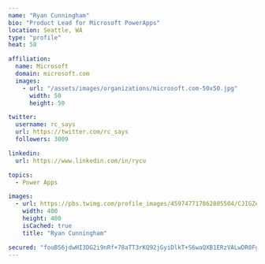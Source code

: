 ```yaml
---
name: "Ryan Cunningham"
bio: "Product Lead for Microsoft PowerApps"
location: Seattle, WA
type: "profile"
heat: 58

affiliation:
  name: Microsoft
  domain: microsoft.com
  images:
    - url: "/assets/images/organizations/microsoft.com-50x50.jpg"
      width: 50
      height: 50

twitter:
  username: rc_says
  url: https://twitter.com/rc_says
  followers: 3009

linkedin:
  url: https://www.linkedin.com/in/rycu

topics:
  - Power Apps

images:
  - url: https://pbs.twimg.com/profile_images/459747717862805504/CJIGZejd_400x400.png
    width: 400
    height: 400
    isCached: true
    title: "Ryan Cunningham"

secured: "fouBS6jdwHI3DG2i9nRf+78aTT3rKQ92jGyiDlkT+S6waQXB1ERzVALwDR0FguyCUWiSxFUsYnt1CL9cZTuxaRy1A5k6xd9h9p20EevlXEdu5dDqG7t5b84Z2UIsI3nWqkWFzxVsy0m9OT5h5mpYglFsve2MS2xhPtw0cD2OkWYq6OKZLY5XQxJvzcunrwsjDbVwVMPp39SXRGCZ7J9HSxKL+4RASQ6+yAIvVgIc98+5TkfzAHK4AvPTy4pBMd2Qas1q9zCjKO2Lvqb+tEDX+EPdz72e6vsC1L4ElGnPAwc/FlzNVHnHqSW94O/Q9ZGetbBjYP/nMRigE8wLiewCSjnzy9GQiUDdwhTwK2DaBSfwvw9Obu89rWU6hph5w2jm5Yw6aqoQNEilOYvPlTqyzMqs0VErednzPGwC/2SrZzg=;rdBN/8RtI67EEQKq8nh4IQ=="
---
```


